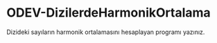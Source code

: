 # ODEV-DizilerdeHarmonikOrtalama
Dizideki sayıların harmonik ortalamasını hesaplayan programı yazınız.
